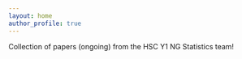 ```yaml
---
layout: home
author_profile: true
---
```

Collection of papers (ongoing) from the HSC Y1 NG Statistics team!
